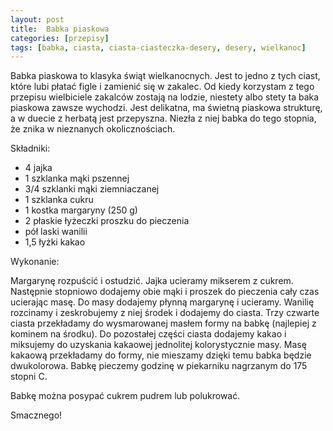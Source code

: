 ```yaml
---
layout: post
title:  Babka piaskowa
categories: [przepisy]
tags: [babka, ciasta, ciasta-ciasteczka-desery, desery, wielkanoc]
---
```

Babka piaskowa to klasyka świąt wielkanocnych. Jest to jedno z tych ciast, które lubi płatać figle i zamienić się w zakalec. Od kiedy korzystam z tego przepisu wielbiciele zakalców zostają na lodzie, niestety albo stety ta baka piaskowa zawsze wychodzi. Jest delikatna, ma świetną piaskowa strukturę, a w duecie z herbatą jest przepyszna. Niezła z niej babka do tego stopnia, że znika w nieznanych okolicznościach.

Składniki:
* 4 jajka
* 1 szklanka mąki pszennej
* 3/4 szklanki mąki ziemniaczanej
* 1 szklanka cukru
* 1 kostka margaryny (250 g)
* 2 płaskie łyżeczki proszku do pieczenia
* pół laski wanilii
* 1,5 łyżki kakao

Wykonanie:

Margarynę rozpuścić i ostudzić. Jajka ucieramy mikserem z cukrem. Następnie stopniowo dodajemy obie mąki i proszek do pieczenia cały czas ucierając masę. Do masy dodajemy płynną margarynę i ucieramy. Wanilię rozcinamy i zeskrobujemy z niej środek i dodajemy do ciasta. Trzy czwarte ciasta przekładamy do wysmarowanej masłem formy na babkę (najlepiej z kominem na środku). Do pozostałej części ciasta dodajemy kakao i miksujemy do uzyskania kakaowej jednolitej kolorystycznie masy. Masę kakaową przekładamy do formy, nie mieszamy dzięki temu babka będzie dwukolorowa. Babkę pieczemy godzinę w piekarniku nagrzanym do 175 stopni C.

Babkę można posypać cukrem pudrem lub polukrować.

Smacznego!
    